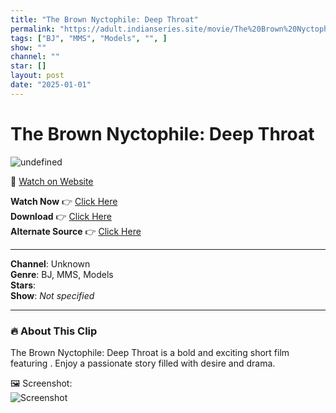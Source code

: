 ```yaml
---
title: "The Brown Nyctophile: Deep Throat"
permalink: "https://adult.indianseries.site/movie/The%20Brown%20Nyctophile%3A%20Deep%20Throat"
tags: ["BJ", "MMS", "Models", "", ]
show: ""
channel: ""
star: []
layout: post
date: "2025-01-01"
---
```


# The Brown Nyctophile: Deep Throat

![undefined](https://desisins.com/wp-content/uploads/2024/09/Deep-Throat-Ipshita-harja-MMS-DesiSins.com_cleanup.jpg)

🔗 [Watch on Website](https://adult.indianseries.site/movie/The%20Brown%20Nyctophile%3A%20Deep%20Throat)

**Watch Now** 👉 [Click Here](https://adult.indianseries.site/movie/The%20Brown%20Nyctophile%3A%20Deep%20Throat)  
**Download** 👉 [Click Here](https://adult.indianseries.site/movie/The%20Brown%20Nyctophile%3A%20Deep%20Throat)  
**Alternate Source** 👉 [Click Here](https://adult.indianseries.site/movie/The%20Brown%20Nyctophile%3A%20Deep%20Throat)

---

**Channel**: Unknown  
**Genre**: BJ, MMS, Models  
**Stars**:   
**Show**: *Not specified*

---

### 🔥 About This Clip

The Brown Nyctophile: Deep Throat is a bold and exciting short film featuring . Enjoy a passionate story filled with desire and drama.
 
🖼️ Screenshot:  
![Screenshot](https://desisins.com/wp-content/uploads/2024/09/Deep-Throat-Ipshita-harja-MMS-DesiSins.com_cleanup.jpg)
